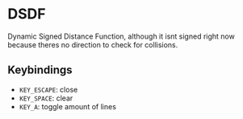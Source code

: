 # DSDF
Dynamic Signed Distance Function, although it isnt signed right now because theres no direction to check for collisions.

## Keybindings
- `KEY_ESCAPE`: close
- `KEY_SPACE`:  clear
- `KEY_A`:      toggle amount of lines
